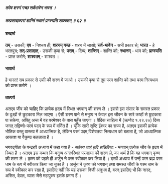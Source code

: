 ##### तमेव शरणं गच्छ सर्वभावेन भारत ।
##### तत्प्रसादात्परां शान्तिं स्थानं प्राप्स्यसि शाश्वतम् ॥ ६२ ॥

#### शब्दार्थ

**तम्** - उसकी; **एव** - निश्चय ही; **शरणम् गच्छ** - शरण में जाओ; **सर्व-भावेन** - सभी प्रकार से; **भारत** - हे भरतपुत्र; **तत्-प्रसादात्** - उसकी कृपा से; **पराम्** - दिव्य; **शान्तिम्** - शान्ति को; **स्थानम्** - धाम को; **प्राप्स्यसि** - प्राप्त करोगे; **शाश्वतम्** - शाश्वत ।

#### भावार्थ

हे भारत! सब प्रकार से उसी की शरण में जाओ । उसकी कृपा से तुम परम शान्ति को तथा परम नित्यधाम को प्राप्त करोगे ।

#### तात्पर्य

अतएव जीव को चाहिए कि प्रत्येक हृदय में स्थित भगवान् की शरण ले । इससे इस संसार के समस्त प्रकार के दुःखों से छुटकारा मिल जाएगा । ऐसी शरण पाने से मनुष्य न केवल इस जीवन के सारे कष्टों से छुटकारा पा सकेगा, अपितु अन्त में वह परमेश्वर के पास पहुँच जाएगा । वैदिक साहित्य में (ऋग्वेद १.२२.२०) दिव्य जगत् तद्विष्णोः परमं पदम् के रूप में वर्णित है । चूँकि सारी सृष्टि ईश्वर का राज्य है, अतएव इसकी प्रत्येक भौतिक वस्तु वास्तव में आध्यात्मिक है, लेकिन परमं पदम् विशेषतया नित्यधाम को बताता है, जो आध्यात्मिक आकाश या वैकुण्ठ कहलाता है ।

भगवद्गीता के पन्द्रहवें अध्याय में कहा गया है - *सर्वस्य चाहं हृदि सन्निविष्टः* - भगवान् प्रत्येक जीव के हृदय में स्थित हैं । अतएव इस कथन कि मनुष्य अन्तःस्थित परमात्मा की शरण ले, का अर्थ है कि वह भगवान् कृष्ण की शरण ले । कृष्ण को पहले ही अर्जुन ने परम स्वीकार कर लिया है । दसवें अध्याय में उन्हें परम ब्रह्म परम धाम के रूप में स्वीकार किया जा चुका है । अर्जुन ने कृष्ण को भगवान् तथा समस्त जीवों के परम धाम के रूप में स्वीकार कर रखा है, इसलिए नहीं कि यह उसका निजी अनुभव है, वरन् इसलिए भी कि नारद, असित, देवल, व्यास जैसे महापुरुष इसके प्रमाण हैं ।